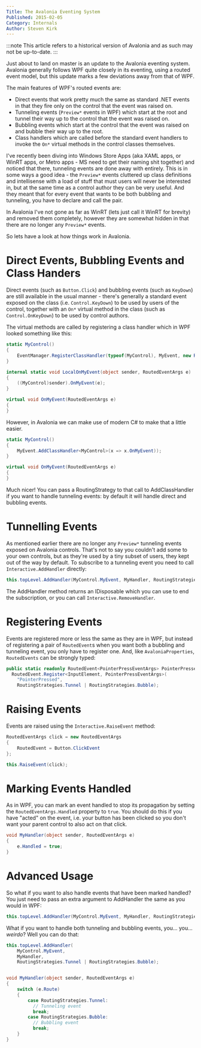 ```yaml
---
Title: The Avalonia Eventing System
Published: 2015-02-05
Category: Internals
Author: Steven Kirk
---
```


:::note
This article refers to a historical version of Avalonia and as such may not be up-to-date.
:::

Just about to land on master is an update to the Avalonia eventing system. Avalonia generally follows
WPF quite closely in its eventing, using a routed event model, but this update marks a few
deviations away from that of WPF.

The main features of WPF's routed events are:

* Direct events that work pretty much the same as standard .NET events in that they fire only on the
  control that the event was raised on.
* Tunneling events (`Preview*` events in WPF) which start at the root and tunnel their way up to
  the control that the event was raised on.
* Bubbling events which start at the control that the event was raised on and bubble their way up to
  the root.
* Class handlers which are called before the standard event handlers to invoke the `On*` virtual
  methods in the control classes themselves.

I've recently been diving into Windows Store Apps (aka XAML apps, or WinRT apps, or Metro apps - MS
need to get their naming shit together) and noticed that there, tunneling events are done away with
entirely. This is in some ways a good idea - the `Preview*` events cluttered up class definitions
and intellisense with a load of stuff that must users will never be interested in, but at the same
time as a control author they can be very useful. And they meant that for every event that wants to
be both bubbling and tunneling, you have to declare and call the pair.

In Avalonia I've not gone as far as WinRT (lets just call it WinRT for brevity) and removed them
completely, however they are somewhat hidden in that there are no longer any `Preview*` events.

So lets have a look at how things work in Avalonia.

# Direct Events, Bubbling Events and Class Handers

Direct events (such as `Button.Click`) and bubbling events (such as `KeyDown`) are still available
in the usual manner - there's generally a standard event exposed on the class (i.e.
`Control.KeyDown`) to be used by users of the control, together with an `On*` virtual method in the
class (such as `Control.OnKeyDown`) to be used by control authors.

The virtual methods are called by registering a class handler which in WPF looked something like
this:

```csharp
static MyControl()
{
    EventManager.RegisterClassHandler(typeof(MyControl), MyEvent, new RoutedEventHandler(LocalOnMyEvent));
}

internal static void LocalOnMyEvent(object sender, RoutedEventArgs e)
{
	((MyControl)sender).OnMyEvent(e);
}

virtual void OnMyEvent(RoutedEventArgs e)
{
}
```

However, in Avalonia we can make use of modern C# to make that a little easier.

```csharp
static MyControl()
{
    MyEvent.AddClassHandler<MyControl>(x => x.OnMyEvent));
}

virtual void OnMyEvent(RoutedEventArgs e)
{
}

```

Much nicer! You can pass a RoutingStrategy to that call to AddClassHandler if you want to handle
tunneling events: by default it will handle direct and bubbling events.

# Tunnelling Events

As mentioned earlier there are no longer any `Preview*` tunneling events exposed on Avalonia
controls. That's not to say you couldn't add some to your own controls, but as they're used by a
tiny subset of users, they kept out of the way by default. To subscribe to a tunneling event
you need to call `Interactive.AddHandler` directly:

```csharp
this.topLevel.AddHandler(MyControl.MyEvent, MyHandler, RoutingStrategies.Tunnel);
```

The AddHandler method returns an IDisposable which you can use to end the subscription, or you can
call `Interactive.RemoveHandler`.

# Registering Events

Events are registered more or less the same as they are in WPF, but instead of registering a pair
of `RoutedEvent`s when you want both a bubbling and tunneling event, you only have to register one.
And, like `AvaloniaProperties`, `RoutedEvents` can be strongly typed:

```csharp
public static readonly RoutedEvent<PointerPressEventArgs> PointerPressedEvent =
  RoutedEvent.Register<InputElement, PointerPressEventArgs>(
    "PointerPressed",
    RoutingStrategies.Tunnel | RoutingStrategies.Bubble);
```

# Raising Events

Events are raised using the `Interactive.RaiseEvent` method:

```csharp
RoutedEventArgs click = new RoutedEventArgs
{
    RoutedEvent = Button.ClickEvent
};

this.RaiseEvent(click);
```

# Marking Events Handled

As in WPF, you can mark an event handled to stop its propagation by setting the
`RoutedEventArgs.Handled` property to `true`. You should do this if you have "acted" on the event,
i.e. your button has been clicked so you don't want your parent control to also act on that click.

```csharp
void MyHandler(object sender, RoutedEventArgs e)
{
    e.Handled = true;
}
```


# Advanced Usage

So what if you want to also handle events that have been marked handled? You just need to pass
an extra argument to AddHandler the same as you would in WPF:

```csharp
this.topLevel.AddHandler(MyControl.MyEvent, MyHandler, RoutingStrategies.Bubble, true);
```

What if you want to handle both tunneling and bubbling events, you... you... *weirdo*? Well you can
do that:

```csharp
this.topLevel.AddHandler(
    MyControl.MyEvent,
    MyHandler,
    RoutingStrategies.Tunnel | RoutingStrategies.Bubble);


void MyHandler(object sender, RoutedEventArgs e)
{
    switch (e.Route)
    {
        case RoutingStrategies.Tunnel:
          // Tunneling event
          break;
        case RoutingStrategies.Bubble:
          // Bubbling event
          break;
    }
}
```
